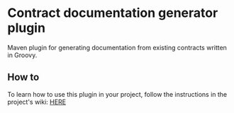 # Contract documentation generator plugin

Maven plugin for generating documentation from existing contracts written in Groovy.

## How to

To learn how to use this plugin in your project, follow the instructions in the project's wiki: 
[HERE](https://github.com/E-bank-Dream-team/contract-docs-generator-plugin/wiki/How-to)
